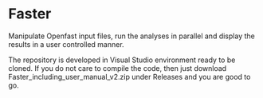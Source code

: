 # Faster
Manipulate Openfast input files, run the analyses in parallel and display the results in a user controlled manner.

The repository is developed in Visual Studio environment ready to be cloned.
If you do not care to compile the code, then just download Faster_including_user_manual_v2.zip under Releases and you are good to go.
